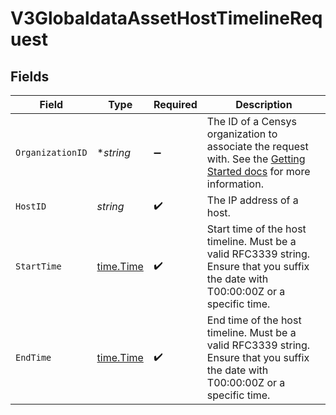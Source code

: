 # V3GlobaldataAssetHostTimelineRequest


## Fields

| Field                                                                                                                                                                                        | Type                                                                                                                                                                                         | Required                                                                                                                                                                                     | Description                                                                                                                                                                                  |
| -------------------------------------------------------------------------------------------------------------------------------------------------------------------------------------------- | -------------------------------------------------------------------------------------------------------------------------------------------------------------------------------------------- | -------------------------------------------------------------------------------------------------------------------------------------------------------------------------------------------- | -------------------------------------------------------------------------------------------------------------------------------------------------------------------------------------------- |
| `OrganizationID`                                                                                                                                                                             | **string*                                                                                                                                                                                    | :heavy_minus_sign:                                                                                                                                                                           | The ID of a Censys organization to associate the request with. See the [Getting Started docs](https://docs.censys.com/reference/get-started#/set-your-organization-id) for more information. |
| `HostID`                                                                                                                                                                                     | *string*                                                                                                                                                                                     | :heavy_check_mark:                                                                                                                                                                           | The IP address of a host.                                                                                                                                                                    |
| `StartTime`                                                                                                                                                                                  | [time.Time](https://pkg.go.dev/time#Time)                                                                                                                                                    | :heavy_check_mark:                                                                                                                                                                           | Start time of the host timeline. Must be a valid RFC3339 string. Ensure that you suffix the date with T00:00:00Z or a specific time.                                                         |
| `EndTime`                                                                                                                                                                                    | [time.Time](https://pkg.go.dev/time#Time)                                                                                                                                                    | :heavy_check_mark:                                                                                                                                                                           | End time of the host timeline. Must be a valid RFC3339 string. Ensure that you suffix the date with T00:00:00Z or a specific time.                                                           |